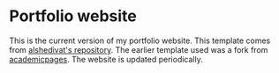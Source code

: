 # Portfolio website

This is the current version of my portfolio website. This template comes from [alshedivat's repository](https://github.com/alshedivat/al-folio). The earlier template used was a fork from [academicpages](https://github.com/academicpages/academicpages.github.io). The website is updated periodically.